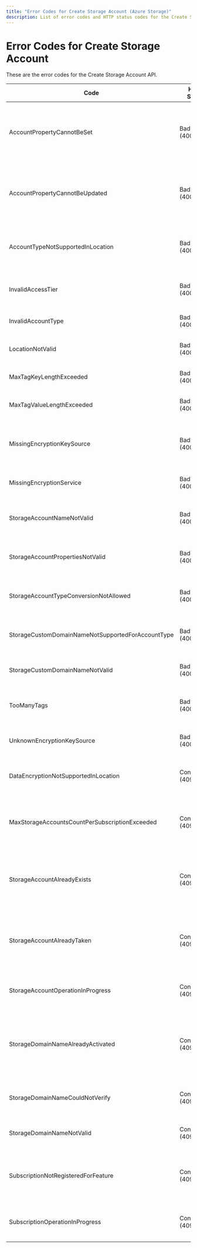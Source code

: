 ```yaml
---
title: "Error Codes for Create Storage Account (Azure Storage)"
description: List of error codes and HTTP status codes for the Create Storage Account operation.
---
```

# Error Codes for Create Storage Account 

These are the error codes for the Create Storage Account API.

|          Code                                     | HTTP Status        | Description                                                                           |
|---------------------------------------------------|--------------------|---------------------------------------------------------------------------------------|
| AccountPropertyCannotBeSet                        | BadRequest (400) | A property that cannot be set for the storage account was specified in the PUT request. |
| AccountPropertyCannotBeUpdated                    | BadRequest (400) | A property that cannot be updated for the storage account was specified in the request. |
| AccountTypeNotSupportedInLocation                 | BadRequest (400) | The SKU is not supported in the specified location.                                     |
| InvalidAccessTier                                 | BadRequest (400) | The access tier is not allowed for this account kind.                                   |
| InvalidAccountType                                | BadRequest (400) | The SKU specified is not valid.                                                         |
| LocationNotValid                                  | BadRequest (400) | The specified location is not valid.                                                    |
| MaxTagKeyLengthExceeded                           | BadRequest (400) | A key given in the tags is too long.                                                    |
| MaxTagValueLengthExceeded                         | BadRequest (400) | A value given in the tags is too long.                                                  |
| MissingEncryptionKeySource                        | BadRequest (400) | The Encryption KeySource is missing from the request.                                   |
| MissingEncryptionService                          | BadRequest (400) | Encryption Service is missing from the request.                                         |
| StorageAccountNameNotValid                        | BadRequest (400) | The specified account name is not valid.                                                |
| StorageAccountPropertiesNotValid                  | BadRequest (400) | The properties field in the request is invalid.                                         |
| StorageAccountTypeConversionNotAllowed            | BadRequest (400) | The storage account does not support SKU conversion.                                    |
| StorageCustomDomainNameNotSupportedForAccountType | BadRequest (400) | Custom domain name not supported for SKU.                                               |
| StorageCustomDomainNameNotValid                   | BadRequest (400) | The domain name specified is not valid.                                                 |
| TooManyTags                                       | BadRequest (400) | Too many tags are specified for the storage account.                                    |
| UnknownEncryptionKeySource                        | BadRequest (400) | Encryption KeySource given is unknown.                                                  |
| DataEncryptionNotSupportedInLocation              | Conflict (409)   | Data Encryption is not supported in the location.                                       |
| MaxStorageAccountsCountPerSubscriptionExceeded    | Conflict (409)   | The subscription has exceeded its storage account count quota.                          |
| StorageAccountAlreadyExists                       | Conflict (409)   | This specified storage account already exists under the subscription.                   |
| StorageAccountAlreadyTaken                        | Conflict (409)   | This specified storage account is already taken by a different subscription.            |
| StorageAccountOperationInProgress                 | Conflict (409)   | An operation for the storage account is in progress.                                    |
| StorageDomainNameAlreadyActivated                 | Conflict (409)   | The custom domain name has already been activated for another storage account.          |
| StorageDomainNameCouldNotVerify                   | Conflict (409)   | The custom domain name could not be verified.                                           |
| StorageDomainNameNotValid                         | Conflict (409)   | The domain name specified is not valid.                                                 |
| SubscriptionNotRegisteredForFeature               | Conflict (409)   | The subscription is not registered for a required feature.                              |
| SubscriptionOperationInProgress                   | Conflict (409)   | An operation for the subscription account is in progress.                               |